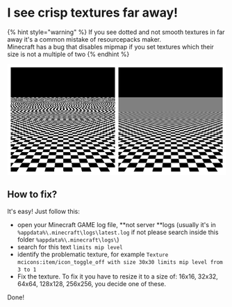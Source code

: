 # I see crisp textures far away!

{% hint style="warning" %}
If you see dotted and not smooth textures in far away it's a common mistake of resourcepacks maker.\
Minecraft has a bug that disables mipmap if you set textures which their size is not a multiple of two
{% endhint %}

![LEFT: without mipmap. RIGHT: with mipmap](<../.gitbook/assets/image (19).png>)

## **How to fix?**

It's easy! Just follow this:

* open your Minecraft GAME log file, **not server **logs (usually it's in `%appdata%\.minecraft\logs\latest.log` if not please search inside this folder `%appdata%\.minecraft\logs\`)
* search for this text `limits mip level`
* identify the problematic texture, for example `Texture mcicons:item/icon_toggle_off with size 30x30 limits mip level from 3 to 1`
* Fix the texture. To fix it you have to resize it to a size of: 16x16, 32x32, 64x64, 128x128, 256x256, you decide one of these.

Done!
